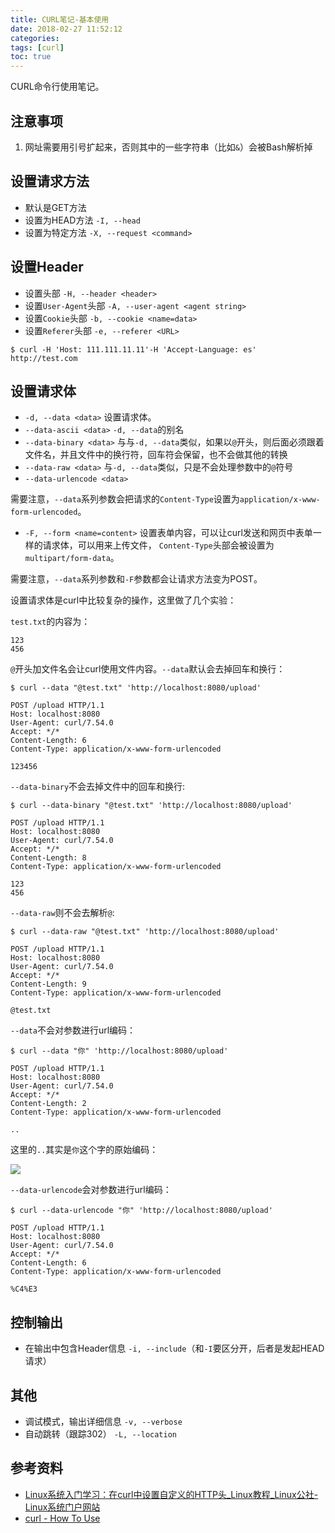 ```yaml
---
title: CURL笔记-基本使用
date: 2018-02-27 11:52:12
categories:
tags: [curl]
toc: true
---
```


CURL命令行使用笔记。

<!-- more -->

## 注意事项

1. 网址需要用引号扩起来，否则其中的一些字符串（比如`&`）会被Bash解析掉

## 设置请求方法

- 默认是GET方法
- 设置为HEAD方法 `-I, --head`
- 设置为特定方法 `-X, --request <command>`

## 设置Header

- 设置头部 `-H, --header <header>` 
- 设置`User-Agent`头部 `-A, --user-agent <agent string>` 
- 设置`Cookie`头部 `-b, --cookie <name=data>` 
- 设置`Referer`头部 `-e, --referer <URL>` 

```
$ curl -H 'Host: 111.111.11.11'-H 'Accept-Language: es' http://test.com
```

## 设置请求体

- `-d, --data <data>` 设置请求体。
- `--data-ascii <data>` `-d, --data`的别名
- `--data-binary <data>` 与与`-d, --data`类似，如果以`@`开头，则后面必须跟着文件名，并且文件中的换行符，回车符会保留，也不会做其他的转换
- `--data-raw <data>` 与`-d, --data`类似，只是不会处理参数中的`@`符号
- `--data-urlencode <data>`

需要注意，`--data`系列参数会把请求的`Content-Type`设置为`application/x-www-form-urlencoded`。

- `-F, --form <name=content>` 设置表单内容，可以让curl发送和网页中表单一样的请求体，可以用来上传文件，
`Content-Type`头部会被设置为`multipart/form-data`。

需要注意，`--data`系列参数和`-F`参数都会让请求方法变为POST。

设置请求体是curl中比较复杂的操作，这里做了几个实验：

`test.txt`的内容为：

```
123
456
```

`@`开头加文件名会让curl使用文件内容。`--data`默认会去掉回车和换行：

```
$ curl --data "@test.txt" 'http://localhost:8080/upload'

POST /upload HTTP/1.1
Host: localhost:8080
User-Agent: curl/7.54.0
Accept: */*
Content-Length: 6
Content-Type: application/x-www-form-urlencoded

123456
```

`--data-binary`不会去掉文件中的回车和换行:

```
$ curl --data-binary "@test.txt" 'http://localhost:8080/upload'

POST /upload HTTP/1.1
Host: localhost:8080
User-Agent: curl/7.54.0
Accept: */*
Content-Length: 8
Content-Type: application/x-www-form-urlencoded

123
456
```

`--data-raw`则不会去解析`@`:

```
$ curl --data-raw "@test.txt" 'http://localhost:8080/upload'

POST /upload HTTP/1.1
Host: localhost:8080
User-Agent: curl/7.54.0
Accept: */*
Content-Length: 9
Content-Type: application/x-www-form-urlencoded

@test.txt
```

`--data`不会对参数进行url编码：

```
$ curl --data "你" 'http://localhost:8080/upload'

POST /upload HTTP/1.1
Host: localhost:8080
User-Agent: curl/7.54.0
Accept: */*
Content-Length: 2
Content-Type: application/x-www-form-urlencoded

..
```

这里的`..`其实是`你`这个字的原始编码：

![](/img/tools/curl-not-urlencode-body.png)

`--data-urlencode`会对参数进行url编码：

```
$ curl --data-urlencode "你" 'http://localhost:8080/upload'

POST /upload HTTP/1.1
Host: localhost:8080
User-Agent: curl/7.54.0
Accept: */*
Content-Length: 6
Content-Type: application/x-www-form-urlencoded

%C4%E3
```

## 控制输出

- 在输出中包含Header信息 `-i, --include`（和`-I`要区分开，后者是发起HEAD请求）

## 其他

- 调试模式，输出详细信息 `-v, --verbose`
- 自动跳转（跟踪302） `-L, --location`


## 参考资料
- [Linux系统入门学习：在curl中设置自定义的HTTP头_Linux教程_Linux公社-Linux系统门户网站](https://www.linuxidc.com/Linux/2015-02/114220.htm)
- [curl - How To Use](https://curl.haxx.se/docs/manpage.html)